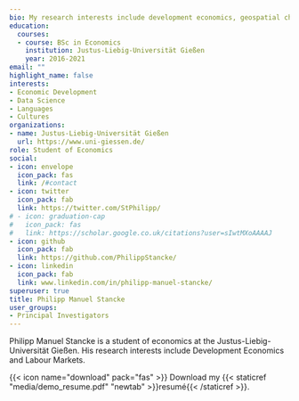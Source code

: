 ```yaml
---
bio: My research interests include development economics, geospatial characteristics of economics, and drug economies.
education:
  courses:
  - course: BSc in Economics
    institution: Justus-Liebig-Universität Gießen
    year: 2016-2021
email: ""
highlight_name: false
interests:
- Economic Development
- Data Science
- Languages
- Cultures
organizations:
- name: Justus-Liebig-Universität Gießen
  url: https://www.uni-giessen.de/
role: Student of Economics
social:
- icon: envelope
  icon_pack: fas
  link: /#contact
- icon: twitter
  icon_pack: fab
  link: https://twitter.com/StPhilipp/
# - icon: graduation-cap
#   icon_pack: fas
#   link: https://scholar.google.co.uk/citations?user=sIwtMXoAAAAJ
- icon: github
  icon_pack: fab
  link: https://github.com/PhilippStancke/
- icon: linkedin
  icon_pack: fab
  link: www.linkedin.com/in/philipp-manuel-stancke/
superuser: true
title: Philipp Manuel Stancke
user_groups:
- Principal Investigators
---
```


Philipp Manuel Stancke is a student of economics at the Justus-Liebig-Universität Gießen. His research interests include Development Economics and Labour Markets.

{{< icon name="download" pack="fas" >}} Download my {{< staticref "media/demo_resume.pdf" "newtab" >}}resumé{{< /staticref >}}.
